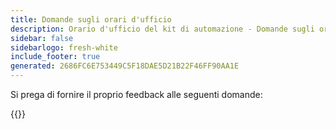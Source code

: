 ```yaml
---
title: Domande sugli orari d'ufficio
description: Orario d'ufficio del kit di automazione - Domande sugli orari d'ufficio
sidebar: false
sidebarlogo: fresh-white
include_footer: true
generated: 2686FC6E753449C5F18DAE5D21B22F46FF90AA1E
---
```


Si prega di fornire il proprio feedback alle seguenti domande:

{{<questions showNavigationButtons=false >}}
